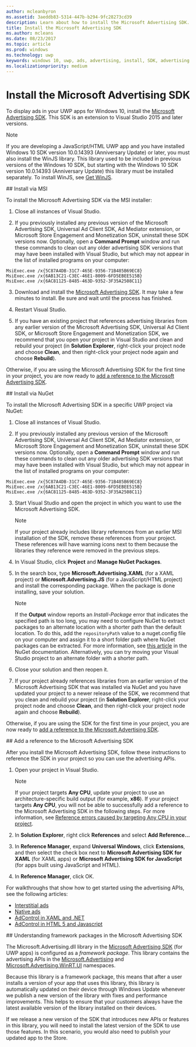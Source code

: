 ```yaml
---
author: mcleanbyron
ms.assetid: 3aeddb83-5314-447b-b294-9fc28273cd39
description: Learn about how to install the Microsoft Advertising SDK.
title: Install the Microsoft Advertising SDK
ms.author: mcleans
ms.date: 08/23/2017
ms.topic: article
ms.prod: windows
ms.technology: uwp
keywords: windows 10, uwp, ads, advertising, install, SDK, advertising library
ms.localizationpriority: medium
---
```


# Install the Microsoft Advertising SDK

To display ads in your UWP apps for Windows 10, install the [Microsoft Advertising SDK](http://aka.ms/ads-sdk-uwp). This SDK is an extension to Visual Studio 2015 and later versions.

> [!NOTE]
> If you are developing a JavaScript/HTML UWP app and you have installed Windows 10 SDK version 10.0.14393 (Anniversary Update) or later, you must also install the WinJS library. This library used to be included in previous versions of the Windows 10 SDK, but starting with the Windows 10 SDK version 10.0.14393 (Anniversary Update) this library must be installed separately. To install WinJS, see [Get WinJS](http://try.buildwinjs.com/download/GetWinJS/).

<span id="install-msi" />
## Install via MSI

To install the Microsoft Advertising SDK via the MSI installer:

1.  Close all instances of Visual Studio.

2. If you previously installed any previous version of the Microsoft Advertising SDK, Universal Ad Client SDK, Ad Mediator extension, or Microsoft Store Engagement and Monetization SDK, uninstall these SDK versions now. Optionally, open a **Command Prompt** window and run these commands to clean out any older advertising SDK versions that may have been installed with Visual Studio, but which may not appear in the list of installed programs on your computer:
  ```
  MsiExec.exe /x{5C87A4DB-31C7-465E-9356-71B485B69EC8}
  MsiExec.exe /x{6AB13C21-C3EC-46E1-8009-6FD5EBEE515B}
  MsiExec.exe /x{6AC81125-8485-463D-9352-3F35A2508C11}
  ```

3.  Download and install the [Microsoft Advertising SDK](http://aka.ms/ads-sdk-uwp). It may take a few minutes to install. Be sure and wait until the process has finished.

4.  Restart Visual Studio.

5.  If you have an existing project that references advertising libraries from any earlier version of the Microsoft Advertising SDK, Universal Ad Client SDK, or Microsoft Store Engagement and Monetization SDK, we recommend that you open your project in Visual Studio and clean and rebuild your project (in **Solution Explorer**, right-click your project node and choose **Clean**, and then right-click your project node again and choose **Rebuild**).

  Otherwise, if you are using the Microsoft Advertising SDK for the first time in your project, you are now ready to [add a reference to the Microsoft Advertising SDK](#reference).

<span id="install-nuget" />
## Install via NuGet

To install the Microsoft Advertising SDK in a specific UWP project via NuGet:

1.  Close all instances of Visual Studio.

2.  If you previously installed any previous version of the Microsoft Advertising SDK, Universal Ad Client SDK, Ad Mediator extension, or Microsoft Store Engagement and Monetization SDK, uninstall these SDK versions now. Optionally, open a **Command Prompt** window and run these commands to clean out any older advertising SDK versions that may have been installed with Visual Studio, but which may not appear in the list of installed programs on your computer:
  ```
  MsiExec.exe /x{5C87A4DB-31C7-465E-9356-71B485B69EC8}
  MsiExec.exe /x{6AB13C21-C3EC-46E1-8009-6FD5EBEE515B}
  MsiExec.exe /x{6AC81125-8485-463D-9352-3F35A2508C11}
  ```

3.  Start Visual Studio and open the project in which you want to use the Microsoft Advertising SDK.
    > [!NOTE]
    > If your project already includes library references from an earlier MSI installation of the SDK, remove these references from your project. These references will have warning icons next to them because the libraries they reference were removed in the previous steps.

4. In Visual Studio, click **Project** and **Manage NuGet Packages**.

5. In the search box, type **Microsoft.Advertising.XAML** (for a XAML project) or **Microsoft.Advertising.JS** (for a JavaScript/HTML project) and install the corresponding package. When the package is done installing, save your solution.
    > [!NOTE]
    > If the **Output** window reports an *Install-Package* error that indicates the specified path is too long, you may need to configure NuGet to extract packages to an alternate location with a shorter path than the default location. To do this, add the ```repositoryPath``` value to a nuget.config file on your computer and assign it to a short folder path where NuGet packages can be extracted. For more information, see [this article](http://docs.nuget.org/ndocs/consume-packages/configuring-nuget-behavior) in the NuGet documentation. Alternatively, you can try moving your Visual Studio project to an alternate folder with a shorter path.

6. Close your solution and then reopen it.

7.  If your project already references libraries from an earlier version of the Microsoft Advertising SDK that was installed via NuGet and you have updated your project to a newer release of the SDK, we recommend that you clean and rebuild your project (in **Solution Explorer**, right-click your project node and choose **Clean**, and then right-click your project node again and choose **Rebuild**).

  Otherwise, if you are using the SDK for the first time in your project, you are now ready to [add a reference to the Microsoft Advertising SDK](#reference).

<span id="reference" />
## Add a reference to the Microsoft Advertising SDK

After you install the Microsoft Advertising SDK, follow these instructions to reference the SDK in your project so you can use the advertising APIs.

1. Open your project in Visual Studio.
    > [!NOTE]
    > If your project targets **Any CPU**, update your project to use an architecture-specific build output (for example, **x86**). If your project targets **Any CPU**, you will not be able to successfully add a reference to the Microsoft Advertising SDK in the following steps. For more information, see [Reference errors caused by targeting Any CPU in your project](known-issues-for-the-advertising-libraries.md#reference_errors).

2. In **Solution Explorer**, right click **References** and select **Add Reference…**

3. In **Reference Manager**, expand **Universal Windows**, click **Extensions**, and then select the check box next to **Microsoft Advertising SDK for XAML** (for XAML apps) or **Microsoft Advertising SDK for JavaScript** (for apps built using JavaScript and HTML).

4.  In **Reference Manager**, click OK.

For walkthroughs that show how to get started using the advertising APIs, see the following articles:

* [Interstitial ads](interstitial-ads.md)
* [Native ads](native-ads.md)
* [AdControl in XAML and .NET](adcontrol-in-xaml-and--net.md)
* [AdControl in HTML 5 and Javascript](adcontrol-in-html-5-and-javascript.md)

<span id="framework" />
## Understanding framework packages in the Microsoft Advertising SDK

The Microsoft.Advertising.dll library in the [Microsoft Advertising SDK](http://aka.ms/ads-sdk-uwp) (for UWP apps) is configured as a *framework package*. This library contains the advertising APIs in the [Microsoft.Advertising](https://msdn.microsoft.com/library/windows/apps/mt313187.aspx) and [Microsoft.Advertising.WinRT.UI](https://msdn.microsoft.com/library/windows/apps/microsoft.advertising.winrt.ui.aspx) namespaces.

Because this library is a framework package, this means that after a user installs a version of your app that uses this library, this library is automatically updated on their device through Windows Update whenever we publish a new version of the library with fixes and performance improvements. This helps to ensure that your customers always have the latest available version of the library installed on their devices.

If we release a new version of the SDK that introduces new APIs or features in this library, you will need to install the latest version of the SDK to use those features. In this scenario, you would also need to publish your updated app to the Store.
